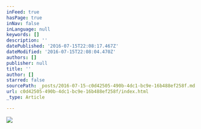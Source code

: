 ```yaml
---
inFeed: true
hasPage: true
inNav: false
inLanguage: null
keywords: []
description: ''
datePublished: '2016-07-15T22:08:17.467Z'
dateModified: '2016-07-15T22:08:04.470Z'
authors: []
publisher: null
title: ''
author: []
starred: false
sourcePath: _posts/2016-07-15-c0d42505-490b-4dc1-bc9e-16b488ef258f.md
url: c0d42505-490b-4dc1-bc9e-16b488ef258f/index.html
_type: Article

---
```

![](https://the-grid-user-content.s3-us-west-2.amazonaws.com/2d9ed0e2-5f48-4db2-9c00-1ddc29f68615.jpg)